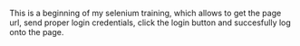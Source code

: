 This is a beginning of my selenium training, which allows to get the page url, send proper login credentials, click the login button and succesfully log onto the page.
